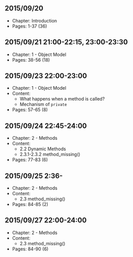 ## 2015/09/20

* Chapter: Introduction 
* Pages: 1-37 (36)


## 2015/09/21 21:00-22:15, 23:00-23:30

* Chapter: 1 - Object Model
* Pages: 38-56 (18)


## 2015/09/23 22:00-23:00

* Chapter: 1 - Object Model
* Content: 
  * What happens when a method is called?
  * Mechanism of `private`
* Pages: 57-65 (8)

## 2015/09/24 22:45-24:00

* Chapter: 2 - Methods
* Content: 
  * 2.2 Dynamic Methods
  * 2.3.1-2.3.2 method_missing()
* Pages: 77-83 (6)

## 2015/09/25 2:36-


* Chapter: 2 - Methods
* Content:
  * 2.3 method_missing()
* Pages: 84-85 (2)

## 2015/09/27 22:00-24:00

* Chapter: 2 - Methods
* Content: 
  * 2.3 method_missing()
* Pages: 84-90 (6)
